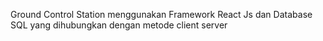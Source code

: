 Ground Control Station menggunakan Framework React Js dan Database SQL yang dihubungkan dengan metode client server
